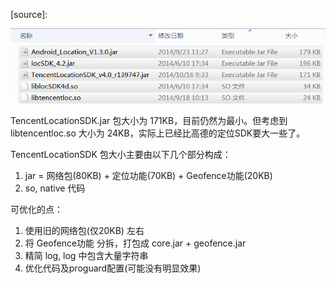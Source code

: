 [category]: work
[keywords]: sdk
[source]: 

![01_定位SDK大小对比及优化分析](../assets/01_定位SDK大小对比及优化分析.png)

TencentLocationSDK.jar 包大小为 171KB，目前仍然为最小。但考虑到 libtencentloc.so 大小为 24KB，实际上已经比高德的定位SDK要大一些了。

TencentLocationSDK 包大小主要由以下几个部分构成：
1. jar = 网络包(80KB) + 定位功能(70KB) + Geofence功能(20KB)
2. so, native 代码

可优化的点：
1. 使用旧的网络包(仅20KB) 左右
2. 将 Geofence功能 分拆，打包成 core.jar + geofence.jar
3. 精简 log, log 中包含大量字符串
4. 优化代码及proguard配置(可能没有明显效果)
